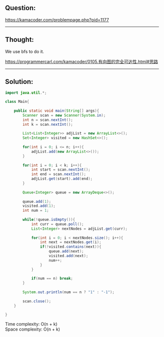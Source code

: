 ## Question: 

https://kamacoder.com/problempage.php?pid=1177

---
## Thought:
We use bfs to do it.

https://programmercarl.com/kamacoder/0105.有向图的完全可达性.html#思路

---
## Solution:
```Java
import java.util.*;

class Main{
    
    public static void main(String[] args){
        Scanner scan = new Scanner(System.in);
        int n = scan.nextInt();
        int k = scan.nextInt();
        
        List<List<Integer>> adjList = new ArrayList<>();
        Set<Integer> visited = new HashSet<>();
        
        for(int i = 0; i <= n; i++){
            adjList.add(new ArrayList<>());
        }
        
        for(int i = 0; i < k; i++){
            int start = scan.nextInt();
            int end = scan.nextInt();
            adjList.get(start).add(end);
        }
        
        Queue<Integer> queue = new ArrayDeque<>();
        
        queue.add(1);
        visited.add(1);
        int num = 1;
        
        while(!queue.isEmpty()){
            int curr = queue.poll();
            List<Integer> nextNodes = adjList.get(curr);
            
            for(int i = 0; i < nextNodes.size(); i++){
                int next = nextNodes.get(i);
                if(!visited.contains(next)){
                    queue.add(next);
                    visited.add(next);
                    num++;
                }
            }
            
            if(num == n) break;
        }
        
        System.out.println(num == n ? "1" : "-1");
        
        scan.close();
    }
    
}
```
Time complexity: O(n + k)  
Space complexity: O(n + k)
